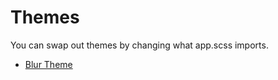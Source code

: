 # Themes

You can swap out themes by changing what app.scss imports.

- [Blur Theme](https://github.com/akveo/blur-admin)
